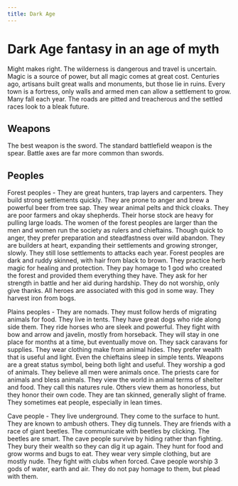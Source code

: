 ```yaml
---
title: Dark Age
---
```


# Dark Age fantasy in an age of myth 

Might makes right. The wilderness is dangerous and travel is uncertain. Magic is a source of power, but all magic comes at great cost. Centuries ago, artisans built great walls and monuments, but those lie in ruins. Every town is a fortress, only walls and armed men can allow a settlement to grow. Many fall each year. The roads are pitted and treacherous and the settled races look to a bleak future.

## Weapons

The best weapon is the sword. The standard battlefield weapon is the spear. Battle axes are far more common than swords.

## Peoples 

Forest peoples - They are great hunters, trap layers and carpenters. They build strong settlements quickly. They are prone to anger and brew a powerful beer from tree sap. They wear animal pelts and thick cloaks. They are poor farmers and okay shepherds. Their horse stock are heavy for pulling large loads. The women of the forest peoples are larger than the men and women run the society as rulers and chieftains. Though quick to anger, they prefer preparation and steadfastness over wild abandon. They are builders at heart, expanding their settlements and growing stronger, slowly. They still lose settlements to attacks each year. Forest peoples are dark and ruddy skinned, with hair from black to brown. They practice herb magic for healing and protection. They pay homage to 1 god who created the forest and provided them everything they have. They ask for her strength in battle and her aid during hardship. They do not worship, only give thanks. All heroes are associated with this god in some way. They harvest iron from bogs. 

Plains peoples - They are nomads. They must follow herds of migrating animals for food. They live in tents. They have great dogs who ride along side them. They ride horses who are sleek and powerful. They fight with bow and arrow and javelin, mostly from horseback. They will stay in one place for months at a time, but eventually move on. They sack caravans for supplies. They wear clothing make from animal hides. They prefer wealth that is useful and light. Even the chieftains sleep in simple tents. Weapons are a great status symbol, being both light and useful. They worship a god of animals. They believe all men were animals once. The priests care for animals and bless animals. They view the world in animal terms of shelter and food. They call this natures rule. Others view them as honorless, but they honor their own code. They are tan skinned, generally slight of frame. They sometimes eat people, especially in lean times. 

Cave people - They live underground. They come to the surface to hunt. They are known to ambush others. They dig tunnels. They are friends with a race of giant beetles. The communicate with beetles by clicking. The beetles are smart. The cave people survive by hiding rather than fighting. They bury their wealth so they can dig it up again. They hunt for food and grow worms and bugs to eat. They wear very simple clothing, but are mostly nude. They fight with clubs when forced. Cave people worship 3 gods of water, earth and air. They do not pay homage to them, but plead with them.
